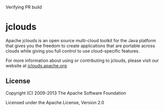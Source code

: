 Verifying PR build

jclouds
======

Apache jclouds is an open source multi-cloud toolkit for the Java platform that gives you the freedom to create applications that are portable across clouds while giving you full control to use cloud-specific features.

For more information about using or contributing to jclouds, please visit our website at [jclouds.apache.org](http://jclouds.apache.org/).

License
-------
Copyright (C) 2009-2013 The Apache Software Foundation

Licensed under the Apache License, Version 2.0
